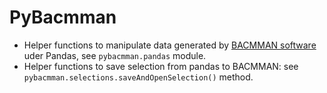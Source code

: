 # PyBacmman
- Helper functions to manipulate data generated by [BACMMAN software](https://github.com/jeanollion/bacmman) uder Pandas, see `pybacmman.pandas` module.
- Helper functions to save selection from pandas to BACMMAN: see `pybacmman.selections.saveAndOpenSelection()` method.
